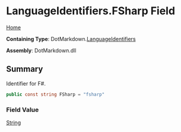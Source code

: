 # LanguageIdentifiers\.FSharp Field

[Home](../../../README.md)

**Containing Type**: DotMarkdown\.[LanguageIdentifiers](../README.md)

**Assembly**: DotMarkdown\.dll

## Summary

Identifier for F\#\.

```csharp
public const string FSharp = "fsharp"
```

### Field Value

[String](https://docs.microsoft.com/en-us/dotnet/api/system.string)

